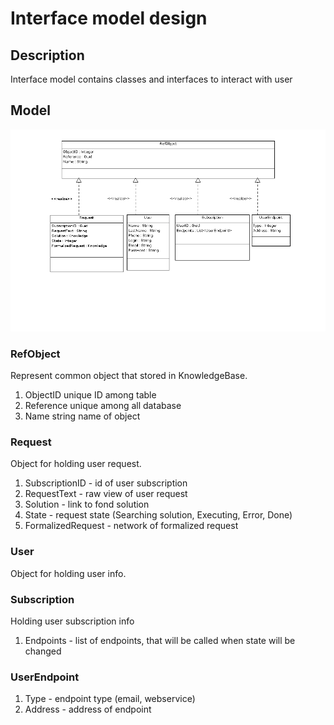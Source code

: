 # Interface model design
## Description

Interface model contains classes and interfaces to interact with user

## Model

![Menta Web Service Interface](https://github.com/development-team/2/raw/master/doc/design-specification/uml/images/InterfaceModel.png)

### RefObject

Represent common object that stored in KnowledgeBase.

 1. ObjectID unique ID among table
 1. Reference unique among all database
 1. Name string name of object

### Request

Object for holding user request.

 1. SubscriptionID - id of user subscription
 1. RequestText - raw view of user request
 1. Solution - link to fond solution
 1. State - request state (Searching solution, Executing, Error, Done)
 1. FormalizedRequest - network of formalized request

### User

Object for holding user info.

### Subscription

Holding user subscription info

 1. Endpoints - list of endpoints, that will be called when state will be changed

### UserEndpoint

 1. Type - endpoint type (email, webservice)
 1. Address - address of endpoint
